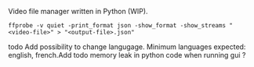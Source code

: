 Video file manager written in Python (WIP).


```
ffprobe -v quiet -print_format json -show_format -show_streams "<video-file>" > "<output-file>.json"
```

todo Add possibility to change langugage. Minimum languages expected: english, french.Add
todo memory leak in python code when running gui ?
